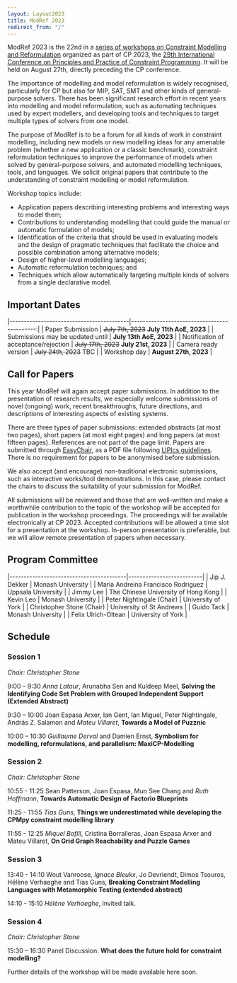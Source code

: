 ```yaml
---
layout: Layout2023
title: ModRef 2023
redirect_from: "/"
---
```


ModRef 2023 is the 22nd in a [series of workshops on Constraint Modelling and Reformulation](https://www-users.york.ac.uk/~af9/ModRef/) organized as part of CP 2023, the [29th International Conference on Principles and Practice of Constraint Programming](https://cp2023.a4cp.org/).
It will be held on August 27th, directly preceding the CP conference. 

The importance of modelling and model reformulation is widely recognised, particularly for CP but also for MIP, SAT, SMT and other kinds of general-purpose solvers. There has been significant research effort in recent years into modelling and model reformulation, such as automating techniques used by expert modellers, and developing tools and techniques to target multiple types of solvers from one model. 

The purpose of ModRef is to be a forum for all kinds of work in constraint modelling, including new models or new modelling ideas for any amenable problem (whether a new application or a classic benchmark), constraint reformulation techniques to improve the performance of models when solved by general-purpose solvers, and automated modelling techniques, tools, and languages. We solicit original papers that contribute to the understanding of constraint modelling or model reformulation.  

Workshop topics include:

- Application papers describing interesting problems and interesting ways to model them;
- Contributions to understanding modelling that could guide the manual or automatic formulation of models;
- Identification of the criteria that should be used in evaluating models and the design of pragmatic techniques that facilitate the choice and possible combination among alternative models;
- Design of higher-level modelling languages;
- Automatic reformulation techniques; and
- Techniques which allow automatically targeting multiple kinds of solvers from a single declarative model.

## <a name="importantDates"></a> Important Dates

|------------------------------------------|--------------------------------------------:|
| Paper Submission                         | ~~July 7th, 2023~~ **July 11th AoE, 2023**  |
| Submissions may be updated until         | **July 13th AoE, 2023**                     |
| Notification of acceptance/rejection     | ~~July 17th, 2023~~  **July 21st, 2023**    |
| Camera ready version                     | ~~July 24th, 2023~~  TBC                    |
| Workshop day                             | **August 27th, 2023**                       |

## <a name="callForPapers"></a> Call for Papers 

This year ModRef will again accept paper submissions. In addition to the presentation of research results, we especially welcome submissions of novel (ongoing) work, recent breakthroughs, future directions, and descriptions of interesting aspects of existing systems.

There are three types of paper submissions: extended abstracts (at most two pages), short papers (at most eight pages) and long papers (at most fifteen pages). References are not part of the page limit. Papers are submitted through [EasyChair](https://easychair.org/conferences/?conf=modref2023), as a PDF file following [LIPIcs guidelines](https://submission.dagstuhl.de/series/details/5#author). There is no requirement for papers to be anonymised before submission. 

We also accept (and encourage) non-traditional electronic submissions, such as interactive works/tool demonstrations. In this case, please contact the chairs to discuss the suitability of your submission for ModRef. 
<!--[chairs](mailto://peter.nightingale@york.ac.uk)--> 


All submissions will be reviewed and those that are well-written and make a worthwhile contribution to the topic of the workshop will be accepted for publication in the workshop proceedings. The proceedings will be available electronically at CP 2023. Accepted contributions will be allowed a time slot for a presentation at the workshop. In-person presentation is preferable, but we will allow remote presentation of papers when necessary. 


## <a name="programCommittee"></a> Program Committee

|-----------------------------------------|--------------------------| 
| Jip J. Dekker                           | Monash University        |
| Maria Andreina Francisco Rodriguez      | Uppsala University       |
| Jimmy Lee                               | The Chinese University of Hong Kong |
| Kevin Leo                               | Monash University        | 
| Peter Nightingale (Chair)               | University of York       | 
| Christopher Stone (Chair)               | University of St Andrews |
| Guido Tack                              | Monash University        |
| Felix Ulrich-Oltean                     | University of York       | 


## <a name="schedule"></a> Schedule

### Session 1

_Chair: Christopher Stone_

9:00 – 9:30 _Anna Latour_, Arunabha Sen and Kuldeep Meel, **Solving the Identifying Code Set Problem with Grouped Independent Support (Extended Abstract)**

9:30 – 10:00 Joan Espasa Arxer, Ian Gent, Ian Miguel, Peter Nightingale, András Z. Salamon and _Mateu Villaret_, **Towards a Model of Puzznic**

10:00 – 10:30 _Guillaume Derval_ and Damien Ernst, **Symbolism for modelling, reformulations, and parallelism: MaxiCP-Modelling**

### Session 2

_Chair: Christopher Stone_

10:55 - 11:25 Sean Patterson, Joan Espasa, Mun See Chang and _Ruth Hoffmann_, **Towards Automatic Design of Factorio Blueprints**

11:25 - 11:55 _Tias Guns_, **Things we underestimated while developing the CPMpy constraint modelling library**

11:55 - 12:25 _Miquel Bofill_, Cristina Borralleras, Joan Espasa Arxer and Mateu Villaret, **On Grid Graph Reachability and Puzzle Games**

### Session 3

13:40 - 14:10 Wout Vanroose, _Ignace Bleukx_, Jo Devriendt, Dimos Tsouros, Hélène Verhaeghe and Tias Guns, **Breaking Constraint Modelling Languages with Metamorphic Testing (extended abstract)**

14:10 - 15:10 _Hélène Verhaeghe_, invited talk. 

### Session 4

_Chair: Christopher Stone_

15:30 – 16:30 Panel Discussion: **What does the future hold for constraint modelling?**



Further details of the workshop will be made available here soon. 

